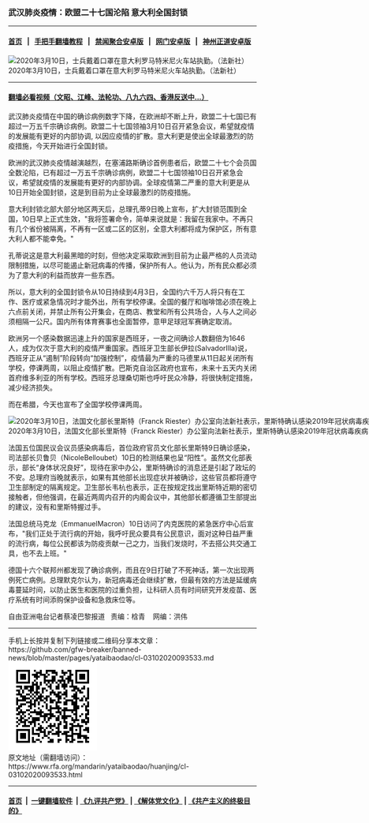 ### 武汉肺炎疫情：欧盟二十七国沦陷  意大利全国封锁
------------------------

#### [首页](https://github.com/gfw-breaker/banned-news/blob/master/README.md) &nbsp;&nbsp;|&nbsp;&nbsp; [手把手翻墙教程](https://github.com/gfw-breaker/guides/wiki) &nbsp;&nbsp;|&nbsp;&nbsp; [禁闻聚合安卓版](https://github.com/gfw-breaker/bn-android) &nbsp;&nbsp;|&nbsp;&nbsp; [网门安卓版](https://github.com/oGate2/oGate) &nbsp;&nbsp;|&nbsp;&nbsp; [神州正道安卓版](https://github.com/SzzdOgate/update) 



<div id="headerimg">
 <img alt="2020年3月10日，士兵戴着口罩在意大利罗马特米尼火车站执勤。（法新社）" src="https://www.rfa.org/mandarin/yataibaodao/huanjing/cl-03102020093533.html/000_1PR33B.jpg/@@images/3ef03f88-d82a-4b3e-ab69-b7d396e77080.jpeg" title="2020年3月10日，士兵戴着口罩在意大利罗马特米尼火车站执勤。（法新社）"/>
 <div id="headerimgcontents">
  <div id="headerimgcaption">
   <span>
    2020年3月10日，士兵戴着口罩在意大利罗马特米尼火车站执勤。（法新社）
   </span>
   <!-- zoomattribute -->
  </div>
  <!-- headerimgcaption -->
 </div>
 <!-- headerimagecontents -->
</div>

<hr/>


#### [翻墙必看视频（文昭、江峰、法轮功、八九六四、香港反送中...）](https://github.com/gfw-breaker/banned-news/blob/master/pages/link3.md)

<div id="storytext">
 <div>
  <div class="slot_header">
  </div>
 </div>
 <p>
  武汉肺炎疫情在中国的确诊病例数字下降，在欧洲却不断上升，欧盟二十七国已有超过一万五千宗确诊病例。欧盟二十七国领袖3月10日召开紧急会议，希望就疫情的发展能有更好的内部协调, 以因应疫情的扩散。意大利更是使出全球最激烈的防疫措施，今天开始进行全国封锁。
 </p>
 <p>
  欧洲的武汉肺炎疫情越演越烈，在塞浦路斯确诊首例患者后，欧盟二十七个会员国全数沦陷，已有超过一万五千宗确诊病例，欧盟二十七国领袖10日召开紧急会议，希望就疫情的发展能有更好的内部协调。全球疫情第二严重的意大利更是从10日开始全国封锁，这是到目前为止全球最激烈的防疫措施。
 </p>
 <p>
 </p>
 <p>
 </p>
 <p>
  意大利封锁北部大部分地区两天后，总理孔蒂9日晚上宣布，扩大封锁范围到全国，10日早上正式生效，"我将签署命令，简单来说就是：我留在我家中。不再只有几个省份被隔离，不再有一区或二区的区别，全意大利都将成为保护区，所有意大利人都不能幸免。"
 </p>
 <p>
  孔蒂说这是意大利最黑暗的时刻，但他决定采取欧洲到目前为止最严格的人员流动限制措施，以尽可能遏止新冠病毒的传播，保护所有人。他认为，所有民众都必须为了意大利的利益而放弃一些东西。
 </p>
 <p>
  所以，意大利的全国封锁令从10日持续到4月3日，全国约六千万人将只有在工作、医疗或紧急情况时才能外出，所有学校停课。全国的餐厅和咖啡馆必须在晚上六点前关闭，并禁止所有公开集会，在商店、教堂和所有公共场合，人与人之间必须相隔一公尺。国内所有体育赛事也全面暂停，意甲足球冠军赛确定取消。
 </p>
 <p>
  欧洲另一个感染数据迅速上升的国家是西班牙，一夜之间确诊人数翻倍为1646人，成为仅次于意大利的疫情严重国家。西班牙卫生部长伊拉(SalvadorIlla)说，西班牙正从“遏制”阶段转向“加强控制”，疫情最为严重的马德里从11日起关闭所有学校，停课两周，以阻止疫情扩散。巴斯克自治区政府也宣布，未来十五天内关闭首府维多利亚的所有学校。西班牙总理桑切斯也呼吁民众冷静，将很快制定措施，减少经济损失。
 </p>
 <p>
  而在希腊，今天也宣布了全国学校停课两周。
 </p>
 <p>
  <div class="image-inline captioned" style="width:1500px;">
   <div style="width:1500px;">
    <img alt="2020年3月10日，法国文化部长里斯特（Franck Riester）办公室向法新社表示，里斯特确认感染2019年冠状病毒疾病（COVID-19，武汉肺炎），但强调他的身体状况良好，并在巴黎家中隔离。（法新社）" src="https://www.rfa.org/mandarin/yataibaodao/huanjing/cl-03102020093533.html/000_1PQ87W.jpg" title="2020年3月10日，法国文化部长里斯特（Franck Riester）办公室向法新社表示，里斯特确认感染2019年冠状病毒疾病（COVID-19，武汉肺炎），但强调他的身体状况良好，并在巴黎家中隔离。（法新社）"/>
   </div>
   <div class="image-caption">
    <span style="width:1500px;">
     2020年3月10日，法国文化部长里斯特（Franck Riester）办公室向法新社表示，里斯特确认感染2019年冠状病毒疾病（COVID-19，武汉肺炎），但强调他的身体状况良好，并在巴黎家中隔离。（法新社）
    </span>
    <span class="copyright">
    </span>
   </div>
  </div>
 </p>
 <p>
  法国五位国民议会议员感染病毒后，首位政府官员文化部长里斯特9日确诊感染，司法部长贝鲁贝（NicoleBelloubet）10日的检测结果也呈“阳性”。虽然文化部表示，部长“身体状况良好”，现待在家中办公，里斯特确诊的消息还是引起了政坛的不安。总理府当晚就表示，如果有其他部长出现症状并被确诊，这些官员都将遵守卫生部制定的隔离规定。卫生部长韦杭也表示，正在按规定找出里斯特近期的密切接触者，但他强调，在最近两周内召开的内阁会议中，其他部长都遵循卫生部提出的建议，没有和里斯特握过手。
 </p>
 <p>
  法国总统马克龙（EmmanuelMacron）10日访问了内克医院的紧急医疗中心后宣布，"我们正处于流行病的开始，我呼吁民众要具有公民意识，面对这种日益严重的流行病，每位公民都该为防疫贡献一己之力，当我们发烧时，不去搭公共交通工具，也不去上班。"
 </p>
 <p>
  德国十六个联邦州都发现了确诊病例，而且在9日打破了不死神话，第一次出现两例死亡病例。总理默克尔认为，新冠病毒还会继续扩散，但最有效的方法是延缓病毒蔓延时间，以防止医生和医院的过重负担，让科研人员有时间研究开发疫苗、医疗系统有时间添购保护设备和急救床位等。
 </p>
 <p>
 </p>
 <p>
  自由亚洲电台记者蔡凌巴黎报道   责编：梒青    网编：洪伟
 </p>
 <div>
 </div>
 <div>
 </div>
</div>

<hr/>
手机上长按并复制下列链接或二维码分享本文章：<br/>
https://github.com/gfw-breaker/banned-news/blob/master/pages/yataibaodao/cl-03102020093533.md <br/>
<a href='https://github.com/gfw-breaker/banned-news/blob/master/pages/yataibaodao/cl-03102020093533.md'><img src='https://github.com/gfw-breaker/banned-news/blob/master/pages/yataibaodao/cl-03102020093533.md.png'/></a> <br/>
原文地址（需翻墙访问）：https://www.rfa.org/mandarin/yataibaodao/huanjing/cl-03102020093533.html


------------------------
#### [首页](https://github.com/gfw-breaker/banned-news/blob/master/README.md) &nbsp;|&nbsp; [一键翻墙软件](https://github.com/gfw-breaker/nogfw/blob/master/README.md) &nbsp;| [《九评共产党》](https://github.com/gfw-breaker/9ping.md/blob/master/README.md#九评之一评共产党是什么) | [《解体党文化》](https://github.com/gfw-breaker/jtdwh.md/blob/master/README.md) | [《共产主义的终极目的》](https://github.com/gfw-breaker/gczydzjmd.md/blob/master/README.md)


<img src='http://gfw-breaker.win/banned-news/pages/yataibaodao/cl-03102020093533.md' width='0px' height='0px'/>